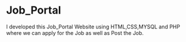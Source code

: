 # Job_Portal
I developed this Job_Portal Website using HTML,CSS,MYSQL and PHP where we can apply for the Job as well as Post the Job.
